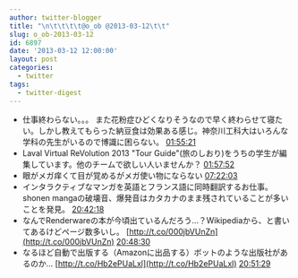 ```yaml
---
author: twitter-blogger
title: "\n\t\t\t\t@o_ob @2013-03-12\t\t"
slug: o_ob-2013-03-12
id: 6897
date: '2013-03-12 12:00:00'
layout: post
categories:
  - twitter
tags:
  - twitter-digest
---
```


*   仕事終わらない。。。 また花粉症ひどくなりそうなので早く終わらせて寝たい。しかし教えてもらった納豆食は効果ある感じ。神奈川工科大はいろんな学科の先生がいるので博識に困らない。 [01:55:21](http://twitter.com/o_ob/statuses/311158412526370816)
*   Laval Virtual ReVolution 2013 "Tour Guide"(旅のしおり)をうちの学生が編集しています。他のチームで欲しい人いませんか？ [01:57:52](http://twitter.com/o_ob/statuses/311159045149040640)
*   眼がメガ痒くて目が覚めるがメガ使い物にならない [07:22:03](http://twitter.com/o_ob/statuses/311240630720405505)
*   インタラクティブなマンガを英語とフランス語に同時翻訳するお仕事。 shonen mangaの破壊音、爆発音はカタカナのまま残されていることが多いことを発見。 [20:42:18](http://twitter.com/o_ob/statuses/311442017928482818)
*   なんでRenderwareの本が今頃出ているんだろう…？Wikipediaから、と書いてあるけどページ数多いし。 [http://t.co/000jbVUnZn](http://t.co/000jbVUnZn) [20:48:30](http://twitter.com/o_ob/statuses/311443578519961601)
*   なるほど自動で出版する（Amazonに出品する）ボットのような出版社があるのか… [http://t.co/Hb2ePUaLxl](http://t.co/Hb2ePUaLxl) [20:51:29](http://twitter.com/o_ob/statuses/311444330281832448)